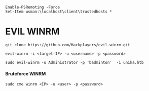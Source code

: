 ```
Enable-PSRemoting -Force  
Set-Item wsman:\localhost\client\trustedhosts *  
```
# EVIL WINRM
```
git clone https://github.com/Hackplayers/evil-winrm.git
```

```shell
evil-winrm -i <target-IP> -u <username> -p <password>
```

```
sudo evil-winrm -u Administrator -p 'badminton'  -i unika.htb
```
#### Bruteforce WINRM
```shell
sudo cme winrm <IP> -u <user> -p <password>
```